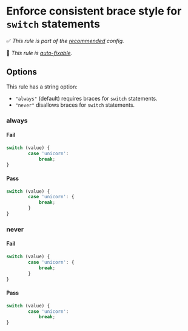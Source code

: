 # Enforce consistent brace style for `switch` statements

<!-- Do not manually modify RULE_NOTICE part. Run: `npm run generate-rule-notices` -->
<!-- RULE_NOTICE -->
✅ *This rule is part of the [recommended](https://github.com/sindresorhus/eslint-plugin-unicorn#recommended-config) config.*

🔧 *This rule is [auto-fixable](https://eslint.org/docs/user-guide/command-line-interface#fixing-problems).*
<!-- /RULE_NOTICE -->

## Options

This rule has a string option:

- `"always"` (default) requires braces for `switch` statements.
- `"never"` disallows braces for `switch` statements.

### always

#### Fail

```js
switch (value) {
		case 'unicorn':
			break;
}
```

#### Pass

```js
switch (value) {
		case 'unicorn': {
			break;
		}
}
```

### never

#### Fail

```js
switch (value) {
		case 'unicorn': {
			break;
		}
}
```

#### Pass

```js
switch (value) {
		case 'unicorn':
			break;
}
```
